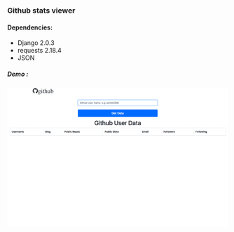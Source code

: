 ### Github stats viewer 

#### Dependencies: 
* Django 2.0.3
* requests 2.18.4
* JSON

##### Demo : 
![gif](static/test.gif)
